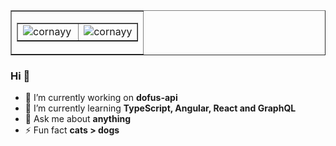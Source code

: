 <table border="1" align="center">
    <tr>
        <td>
            <table border="">
                <tr valign="top">
                  <td valign="middle" border="none">
                    <img align="left" src="https://github-readme-stats.vercel.app/api/top-langs/?username=cornayy&layout=compact&hide=html" alt="cornayy" />
                  </td>
                  <td valign="middle" border="none">
                    <img align="center" src="https://github-readme-stats.vercel.app/api?username=cornayy&show_icons=true" alt="cornayy" />
                  </td>
              </tr>
            </table>
        </td>
    </tr>
</table>


###     Hi 👋

- 🔭 I’m currently working on **dofus-api**
- 🌱 I’m currently learning **TypeScript, Angular, React and GraphQL**
- 💬 Ask me about **anything**
- ⚡ Fun fact **cats > dogs**
